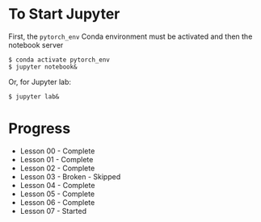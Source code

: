 # To Start Jupyter

First, the `pytorch_env` Conda environment must be activated and then the notebook server

```
$ conda activate pytorch_env
$ jupyter notebook&
```

Or, for Jupyter lab:

```
$ jupyter lab&
```

# Progress

* Lesson 00 - Complete
* Lesson 01 - Complete
* Lesson 02 - Complete
* Lesson 03 - Broken - Skipped
* Lesson 04 - Complete
* Lesson 05 - Complete
* Lesson 06 - Complete
* Lesson 07 - Started